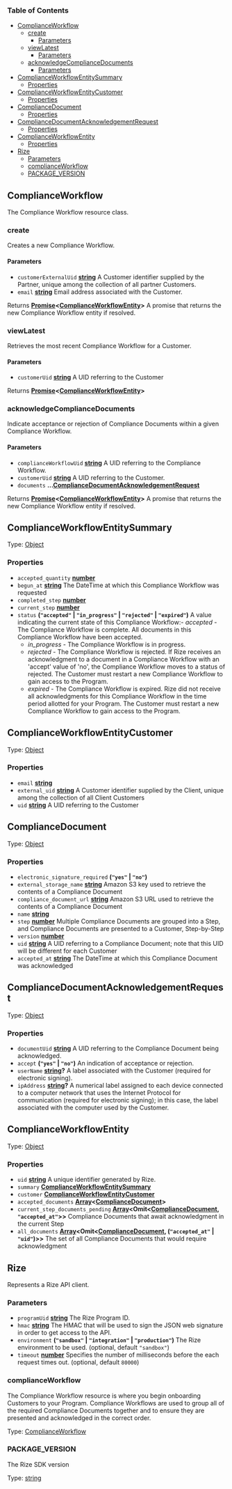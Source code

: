 <!-- Generated by documentation.js. Update this documentation by updating the source code. -->

### Table of Contents

-   [ComplianceWorkflow][1]
    -   [create][2]
        -   [Parameters][3]
    -   [viewLatest][4]
        -   [Parameters][5]
    -   [acknowledgeComplianceDocuments][6]
        -   [Parameters][7]
-   [ComplianceWorkflowEntitySummary][8]
    -   [Properties][9]
-   [ComplianceWorkflowEntityCustomer][10]
    -   [Properties][11]
-   [ComplianceDocument][12]
    -   [Properties][13]
-   [ComplianceDocumentAcknowledgementRequest][14]
    -   [Properties][15]
-   [ComplianceWorkflowEntity][16]
    -   [Properties][17]
-   [Rize][18]
    -   [Parameters][19]
    -   [complianceWorkflow][20]
    -   [PACKAGE_VERSION][21]

## ComplianceWorkflow

The Compliance Workflow resource class.

### create

Creates a new Compliance Workflow.

#### Parameters

-   `customerExternalUid` **[string][22]** A Customer identifier supplied by the Partner, unique among the collection of all partner Customers.
-   `email` **[string][22]** Email address associated with the Customer.

Returns **[Promise][23]&lt;[ComplianceWorkflowEntity][24]>** A promise that returns the new Compliance Workflow entity if resolved.

### viewLatest

Retrieves the most recent Compliance Workflow for a Customer.

#### Parameters

-   `customerUid` **[string][22]** A UID referring to the Customer

Returns **[Promise][23]&lt;[ComplianceWorkflowEntity][24]>** 

### acknowledgeComplianceDocuments

Indicate acceptance or rejection of Compliance Documents within a given Compliance Workflow.

#### Parameters

-   `complianceWorkflowUid` **[string][22]** A UID referring to the Compliance Workflow.
-   `customerUid` **[string][22]** A UID referring to the Customer.
-   `documents` **...[ComplianceDocumentAcknowledgementRequest][25]** 

Returns **[Promise][23]&lt;[ComplianceWorkflowEntity][24]>** A promise that returns the new Compliance Workflow entity if resolved.

## 

## ComplianceWorkflowEntitySummary

Type: [Object][26]

### Properties

-   `accepted_quantity` **[number][27]** 
-   `begun_at` **[string][22]** The DateTime at which this Compliance Workflow was requested
-   `completed_step` **[number][27]** 
-   `current_step` **[number][27]** 
-   `status` **(`"accepted"` \| `"in_progress"` \| `"rejected"` \| `"expired"`)** A value indicating the current state of this Compliance Workflow:-   _accepted_ - The Compliance Workflow is complete. All documents in this Compliance Workflow have been accepted.
    -   _in_progress_ - The Compliance Workflow is in progress.
    -   _rejected_ - The Compliance Workflow is rejected. If Rize receives an acknowledgment to a document in a Compliance Workflow with an 'accept' value of 'no', the Compliance Workflow moves to a status of rejected. The Customer must restart a new Compliance Workflow to gain access to the Program.
    -   _expired_ - The Compliance Workflow is expired. Rize did not receive all acknowledgments for this Compliance Workflow in the time period allotted for your Program. The Customer must restart a new Compliance Workflow to gain access to the Program.

## ComplianceWorkflowEntityCustomer

Type: [Object][26]

### Properties

-   `email` **[string][22]** 
-   `external_uid` **[string][22]** A Customer identifier supplied by the Client, unique among the collection of all Client Customers
-   `uid` **[string][22]** A UID referring to the Customer

## ComplianceDocument

Type: [Object][26]

### Properties

-   `electronic_signature_required` **(`"yes"` \| `"no"`)** 
-   `external_storage_name` **[string][22]** Amazon S3 key used to retrieve the contents of a Compliance Document
-   `compliance_document_url` **[string][22]** Amazon S3 URL used to retrieve the contents of a Compliance Document
-   `name` **[string][22]** 
-   `step` **[number][27]** Multiple Compliance Documents are grouped into a Step, and Compliance Documents are presented to a Customer, Step-by-Step
-   `version` **[number][27]** 
-   `uid` **[string][22]** A UID referring to a Compliance Document; note that this UID will be different for each Customer
-   `accepted_at` **[string][22]** The DateTime at which this Compliance Document was acknowledged

## ComplianceDocumentAcknowledgementRequest

Type: [Object][26]

### Properties

-   `documentUid` **[string][22]** A UID referring to the Compliance Document being acknowledged.
-   `accept` **(`"yes"` \| `"no"`)** An indication of acceptance or rejection.
-   `userName` **[string][22]?** A label associated with the Customer (required for electronic signing).
-   `ipAddress` **[string][22]?** A numerical label assigned to each device connected to a computer network that uses the Internet Protocol for communication (required for electronic signing); in this case, the label associated with the computer used by the Customer.

## ComplianceWorkflowEntity

Type: [Object][26]

### Properties

-   `uid` **[string][22]** A unique identifier generated by Rize.
-   `summary` **[ComplianceWorkflowEntitySummary][28]** 
-   `customer` **[ComplianceWorkflowEntityCustomer][29]** 
-   `accepted_documents` **[Array][30]&lt;[ComplianceDocument][31]>** 
-   `current_step_documents_pending` **[Array][30]&lt;Omit&lt;[ComplianceDocument][31], `"accepted_at"`>>** Compliance Documents that await acknowledgment in the current Step
-   `all_documents` **[Array][30]&lt;Omit&lt;[ComplianceDocument][31], (`"accepted_at"` \| `"uid"`)>>** The set of all Compliance Documents that would require acknowledgment

## Rize

Represents a Rize API client.

### Parameters

-   `programUid` **[string][22]** The Rize Program ID.
-   `hmac` **[string][22]** The HMAC that will be used to sign the JSON web signature in order to get access to the API.
-   `environment` **(`"sandbox"` \| `"integration"` \| `"production"`)** The Rize environment to be used. (optional, default `"sandbox"`)
-   `timeout` **[number][27]** Specifies the number of milliseconds before the each request times out. (optional, default `80000`)

### complianceWorkflow

The Compliance Workflow resource is where you begin onboarding Customers to your Program.
Compliance Workflows are used to group all of the required Compliance Documents together and to ensure they are presented and acknowledged in the correct order.

Type: [ComplianceWorkflow][32]

### PACKAGE_VERSION

The Rize SDK version

Type: [string][22]

[1]: #complianceworkflow

[2]: #create

[3]: #parameters

[4]: #viewlatest

[5]: #parameters-1

[6]: #acknowledgecompliancedocuments

[7]: #parameters-2

[8]: #complianceworkflowentitysummary

[9]: #properties

[10]: #complianceworkflowentitycustomer

[11]: #properties-1

[12]: #compliancedocument

[13]: #properties-2

[14]: #compliancedocumentacknowledgementrequest

[15]: #properties-3

[16]: #complianceworkflowentity

[17]: #properties-4

[18]: #rize

[19]: #parameters-3

[20]: #complianceworkflow-1

[21]: #package_version

[22]: https://developer.mozilla.org/docs/Web/JavaScript/Reference/Global_Objects/String

[23]: https://developer.mozilla.org/docs/Web/JavaScript/Reference/Global_Objects/Promise

[24]: #complianceworkflowentity

[25]: #compliancedocumentacknowledgementrequest

[26]: https://developer.mozilla.org/docs/Web/JavaScript/Reference/Global_Objects/Object

[27]: https://developer.mozilla.org/docs/Web/JavaScript/Reference/Global_Objects/Number

[28]: #complianceworkflowentitysummary

[29]: #complianceworkflowentitycustomer

[30]: https://developer.mozilla.org/docs/Web/JavaScript/Reference/Global_Objects/Array

[31]: #compliancedocument

[32]: #complianceworkflow
